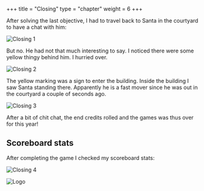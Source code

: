 +++
title = "Closing"
type = "chapter"
weight = 6
+++

After solving the last objective, I had to travel back to Santa in the courtyard to have a chat with him:

![Closing 1](/images/closing/closing-santa-courtyard.png)

But no. He had not that much interesting to say. I noticed there were some yellow thingy behind him. I hurried over. 

![Closing 2](/images/closing/closing-santa-inhouse-dialogue.png)

The yellow marking was a sign to enter the building. Inside the building I saw Santa standing there. Apparently he is a fast mover since he was out in the courtyard a couple of seconds ago. 

![Closing 3](/images/closing/closing-end-credits-1.png)

After a bit of chit chat, the end credits rolled and the games was thus over for this year! 

## Scoreboard stats

After completing the game I checked my scoreboard stats:

![Closing 4](/images/closing/closing-scoreboard.png)

![Logo](/images/logo.png)
